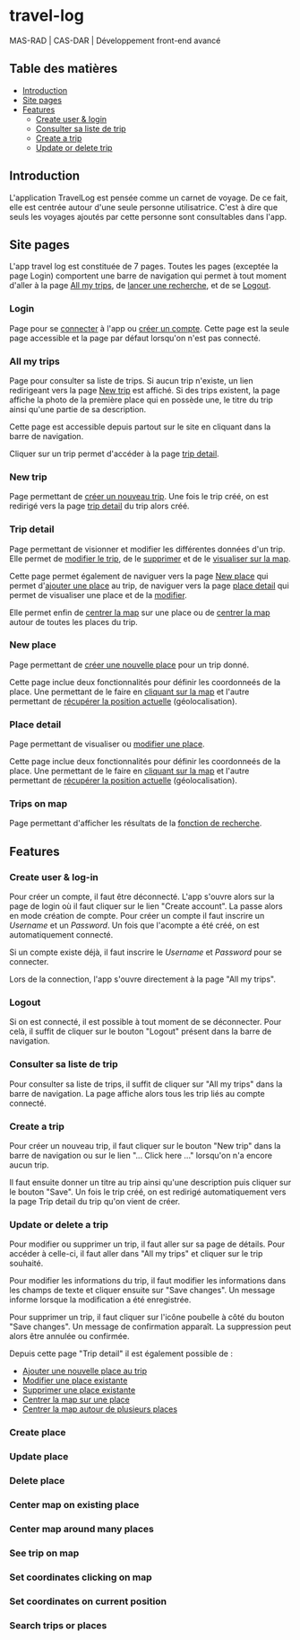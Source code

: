 # travel-log

MAS-RAD | CAS-DAR | Développement front-end avancé

## Table des matières

- [Introduction](#introduction)
- [Site pages](#site-pages)
- [Features](#features)
  - [Create user & login](#create-user--log-in)
  - [Consulter sa liste de trip](#consulter-sa-liste-de-trip)
  - [Create a trip](#create-a-trip)
  - [Update or delete trip](#update-or-delete-a-trip)

## Introduction

L'application TravelLog est pensée comme un carnet de voyage. De ce fait, elle est centrée autour d'une seule personne utilisatrice. C'est à dire que seuls les voyages ajoutés par cette personne sont consultables dans l'app.

## Site pages

L'app travel log est constituée de 7 pages. Toutes les pages (exceptée la page Login) comportent une barre de navigation qui permet à tout moment d'aller à la page [All my trips](#all-my-trips), de [lancer une recherche](#trips-on-map), et de se [Logout](#logout).

### Login

Page pour se [connecter](#create-user--log-in) à l'app ou [créer un compte](#create-user--log-in). Cette page est la seule page accessible et la page par défaut lorsqu'on n'est pas connecté.

### All my trips

Page pour consulter sa liste de trips. Si aucun trip n'existe, un lien redirigeant vers la page [New trip](#new-trip) est affiché. Si des trips existent, la page affiche la photo de la première place qui en possède une, le titre du trip ainsi qu'une partie de sa description.

Cette page est accessible depuis partout sur le site en cliquant dans la barre de navigation.

Cliquer sur un trip permet d'accéder à la page [trip detail](#trip-detail).

### New trip

Page permettant de [créer un nouveau trip](#create-a-trip). Une fois le trip créé, on est redirigé vers la page [trip detail](#trip-detail) du trip alors créé.

### Trip detail

Page permettant de visionner et modifier les différentes données d'un trip. Elle permet de [modifier le trip](#update-or-delete-a-trip), de le [supprimer](#update-or-delete-a-trip) et de le [visualiser sur la map](#see-trip-on-map).

Cette page permet également de naviguer vers la page [New place](#new-place) qui permet d'[ajouter une place](#create-place) au trip, de naviguer vers la page [place detail](#place-detail) qui permet de visualiser une place et de la [modifier](#update-place).

Elle permet enfin de [centrer la map](#center-map-on-existing-place) sur une place ou de [centrer la map](#center-map-around-many-places) autour de toutes les places du trip.

### New place

Page permettant de [créer une nouvelle place](#create-place) pour un trip donné.

Cette page inclue deux fonctionnalités pour définir les coordonneés de la place. Une permettant de le faire en [cliquant sur la map](#set-coordinates-clicking-on-map) et l'autre permettant de [récupérer la position actuelle](#set-coordinates-on-current-position) (géolocalisation).

### Place detail

Page permettant de visualiser ou [modifier une place](#update-place).

Cette page inclue deux fonctionnalités pour définir les coordonneés de la place. Une permettant de le faire en [cliquant sur la map](#set-coordinates-clicking-on-map) et l'autre permettant de [récupérer la position actuelle](#set-coordinates-on-current-position) (géolocalisation).

### Trips on map

Page permettant d'afficher les résultats de la [fonction de recherche](#search-trips-or-places).

## Features

### Create user & log-in

Pour créer un compte, il faut être déconnecté. L'app s'ouvre alors sur la page de login où il faut cliquer sur le lien "Create account". La passe alors en mode création de compte. Pour créer un compte il faut inscrire un _Username_ et un _Password_. Un fois que l'acompte a été créé, on est automatiquement connecté.

Si un compte existe déjà, il faut inscrire le _Username_ et _Password_ pour se connecter.

Lors de la connection, l'app s'ouvre directement à la page "All my trips".

### Logout

Si on est connecté, il est possible à tout moment de se déconnecter. Pour celà, il suffit de cliquer sur le bouton "Logout" présent dans la barre de navigation.

### Consulter sa liste de trip

Pour consulter sa liste de trips, il suffit de cliquer sur "All my trips" dans la barre de navigation.
La page affiche alors tous les trip liés au compte connecté.

### Create a trip

Pour créer un nouveau trip, il faut cliquer sur le bouton "New trip" dans la barre de navigation ou sur le lien "... Click here ..." lorsqu'on n'a encore aucun trip.

Il faut ensuite donner un titre au trip ainsi qu'une description puis cliquer sur le bouton "Save". Un fois le trip créé, on est redirigé automatiquement vers la page Trip detail du trip qu'on vient de créer.

### Update or delete a trip

Pour modifier ou supprimer un trip, il faut aller sur sa page de détails. Pour accéder à celle-ci, il faut aller dans "All my trips" et cliquer sur le trip souhaité.

Pour modifier les informations du trip, il faut modifier les informations dans les champs de texte et cliquer ensuite sur "Save changes". Un message informe lorsque la modification a été enregistrée.

Pour supprimer un trip, il faut cliquer sur l'icône poubelle à côté du bouton "Save changes". Un message de confirmation apparaît. La suppression peut alors être annulée ou confirmée.

Depuis cette page "Trip detail" il est également possible de :
- [Ajouter une nouvelle place au trip](#create-place)
- [Modifier une place existante](#update-place)
- [Supprimer une place existante](#delete-place)
- [Centrer la map sur une place](#center-map-on-existing-place)
- [Centrer la map autour de plusieurs places](#center-map-around-many-places)

### Create place

### Update place

### Delete place

### Center map on existing place

### Center map around many places

### See trip on map

### Set coordinates clicking on map

### Set coordinates on current position

### Search trips or places